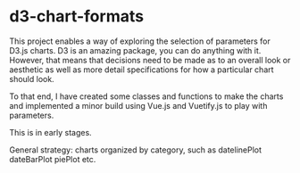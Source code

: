 # d3-chart-formats

This project enables a way of exploring the selection of parameters for D3.js charts. D3 is an amazing package, you can do anything with it. However, that means  that decisions need to be made as to an overall look or aesthetic as well as more detail specifications for how a particular chart should look.

To that end, I have created some classes and functions to make the charts and implemented a minor build using Vue.js and Vuetify.js to play with parameters.

This is in early stages.

General strategy:
    charts organized by category, such as
        datelinePlot
        dateBarPlot
        piePlot
        etc.


